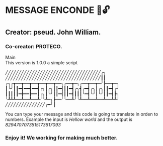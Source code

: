 # MESSAGE ENCONDE 🔐🔓
## Creator: pseud. John William.
### Co-creator: PROTECO.


<p> Main <br>
This version is 1.0.0 a simple script</p>
<p>
╱╱╱╱╱╱╱╱╱╱╱╱╱╱╱╱╱╱╱╱╱╱╱╱╱╱╱╱╱╱╱╱╱╱╱╱╭╮
╱╱╱╱╱╱╱╱╱╱╱╱╱╱╱╱╱╱╱╱╱╱╱╱╱╱╱╱╱╱╱╱╱╱╱╱┃┃
╭╮╭┳━━┳━━┳━━┳━━┳━━┳━━╮╭━━┳━╮╭━━┳━━┳━╯┣━━┳━╮
┃╰╯┃┃━┫━━┫━━┫╭╮┃╭╮┃┃━┫┃┃━┫╭╮┫╭━┫╭╮┃╭╮┃┃━┫╭╯
┃┃┃┃┃━╋━━┣━━┃╭╮┃╰╯┃┃━┫┃┃━┫┃┃┃╰━┫╰╯┃╰╯┃┃━┫┣╮
╰┻┻┻━━┻━━┻━━┻╯╰┻━╮┣━━╯╰━━┻╯╰┻━━┻━━┻━━┻━━┻┻╯
╱╱╱╱╱╱╱╱╱╱╱╱╱╱╱╭━╯┃
</p>

<p> You can type your message and this code is going to translate in orden to numbers.
Example 
the input is <em> Hellow world</em> and the output is  <em>8294707073515173617093</em></p>

<h3>Enjoy it! We working for making much better.</h3>
